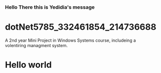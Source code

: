 ### Hello There this is Yedidia's message
# dotNet5785_332461854_214736688
A 2nd year Mini Project in Windows Systems course, includeing a volentiring managment system.
# Hello world 